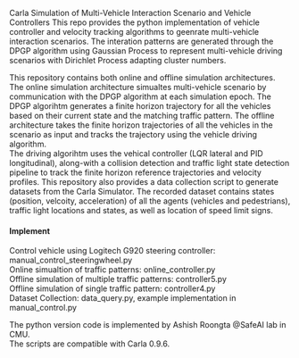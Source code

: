 Carla Simulation of Multi-Vehicle Interaction Scenario and Vehicle Controllers
This repo provides the python implementation of vehicle controller and velocity tracking algorithms to geenrate multi-vehicle interaction scenarios. The interation patterns are generated through the DPGP algorithm using Gaussian Process to represent multi-vehicle driving scenarios with Dirichlet Process adapting cluster numbers.

This repository contains both online and offline simulation architectures. The online simulation architecture simualtes multi-vehicle scenario by communication with the DPGP algorithm at each simulation epoch. The DPGP algorihtm generates a finite horizon trajectory for all the vehicles based on their current state and the matching traffic pattern.
The offline architecture takes the finite horizon trajectories of all the vehicles in the scenario as input and tracks the trajectory using the vehicle driving algorithm.<br>
The driving algorihtm uses the vehical controller (LQR lateral and PID longitudinal), along-with a collision detection and traffic light state detection pipeline to track the finite horizon reference trajectories and velocity profiles.
This repository also provides a data collection script to generate datasets from the Carla Simulator. The recorded dataset contains states (position, velcoity, acceleration) of all the agents (vehicles and pedestrians), traffic light locations and states, as well as location of speed limit signs. 

#### Implement
Control vehicle using Logitech G920 steering controller: manual_control_steeringwheel.py <br>
Online simualtion of traffic patterns: online_controller.py <br>
Offline simulation of multiple traffic patterns: controller5.py <br>
Offline simulation of single traffic pattern: controller4.py <br>
Dataset Collection: data_query.py, example implementation in manual_control.py <br>

The python version code is implemented by Ashish Roongta @SafeAI lab in CMU. <br>
The scripts are compatible with Carla 0.9.6.
